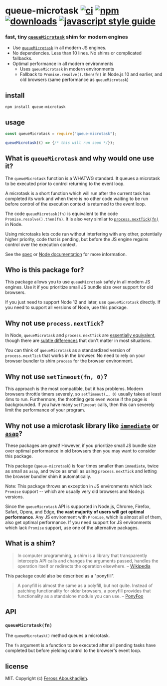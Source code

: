 # queue-microtask [![ci][ci-image]][ci-url] [![npm][npm-image]][npm-url] [![downloads][downloads-image]][downloads-url] [![javascript style guide][standard-image]][standard-url]

[ci-image]: https://img.shields.io/github/workflow/status/feross/queue-microtask/ci/master
[ci-url]: https://github.com/feross/queue-microtask/actions
[npm-image]: https://img.shields.io/npm/v/queue-microtask.svg
[npm-url]: https://npmjs.org/package/queue-microtask
[downloads-image]: https://img.shields.io/npm/dm/queue-microtask.svg
[downloads-url]: https://npmjs.org/package/queue-microtask
[standard-image]: https://img.shields.io/badge/code_style-standard-brightgreen.svg
[standard-url]: https://standardjs.com

### fast, tiny [`queueMicrotask`](https://developer.mozilla.org/en-US/docs/Web/API/WindowOrWorkerGlobalScope/queueMicrotask) shim for modern engines

- Use
  [`queueMicrotask`](https://developer.mozilla.org/en-US/docs/Web/API/WindowOrWorkerGlobalScope/queueMicrotask)
  in all modern JS engines.
- No dependencies. Less than 10 lines. No shims or complicated fallbacks.
- Optimal performance in all modern environments
  - Uses `queueMicrotask` in modern environments
  - Fallback to `Promise.resolve().then(fn)` in Node.js 10 and earlier, and old
    browsers (same performance as `queueMicrotask`)

## install

```
npm install queue-microtask
```

## usage

```js
const queueMicrotask = require("queue-microtask");

queueMicrotask(() => {/* this will run soon */});
```

## What is `queueMicrotask` and why would one use it?

The `queueMicrotask` function is a WHATWG standard. It queues a microtask to be
executed prior to control returning to the event loop.

A microtask is a short function which will run after the current task has
completed its work and when there is no other code waiting to be run before
control of the execution context is returned to the event loop.

The code `queueMicrotask(fn)` is equivalent to the code
`Promise.resolve().then(fn)`. It is also very similar to
[`process.nextTick(fn)`](https://nodejs.org/api/process.html#process_process_nexttick_callback_args)
in Node.

Using microtasks lets code run without interfering with any other, potentially
higher priority, code that is pending, but before the JS engine regains control
over the execution context.

See the
[spec](https://html.spec.whatwg.org/multipage/timers-and-user-prompts.html#microtask-queuing)
or
[Node documentation](https://nodejs.org/api/globals.html#globals_queuemicrotask_callback)
for more information.

## Who is this package for?

This package allows you to use `queueMicrotask` safely in all modern JS engines.
Use it if you prioritize small JS bundle size over support for old browsers.

If you just need to support Node 12 and later, use `queueMicrotask` directly. If
you need to support all versions of Node, use this package.

## Why not use `process.nextTick`?

In Node, `queueMicrotask` and `process.nextTick` are
[essentially equivalent](https://nodejs.org/api/globals.html#globals_queuemicrotask_callback),
though there are
[subtle differences](https://github.com/YuzuJS/setImmediate#macrotasks-and-microtasks)
that don't matter in most situations.

You can think of `queueMicrotask` as a standardized version of
`process.nextTick` that works in the browser. No need to rely on your browser
bundler to shim `process` for the browser environment.

## Why not use `setTimeout(fn, 0)`?

This approach is the most compatible, but it has problems. Modern browsers
throttle timers severely, so `setTimeout(…, 0)` usually takes at least 4ms to
run. Furthermore, the throttling gets even worse if the page is backgrounded. If
you have many `setTimeout` calls, then this can severely limit the performance
of your program.

## Why not use a microtask library like [`immediate`](https://www.npmjs.com/package/immediate) or [`asap`](https://www.npmjs.com/package/asap)?

These packages are great! However, if you prioritize small JS bundle size over
optimal performance in old browsers then you may want to consider this package.

This package (`queue-microtask`) is four times smaller than `immediate`, twice
as small as `asap`, and twice as small as using `process.nextTick` and letting
the browser bundler shim it automatically.

Note: This package throws an exception in JS environments which lack `Promise`
support -- which are usually very old browsers and Node.js versions.

Since the `queueMicrotask` API is supported in Node.js, Chrome, Firefox, Safari,
Opera, and Edge, **the vast majority of users will get optimal performance**.
Any JS environment with `Promise`, which is almost all of them, also get optimal
performance. If you need support for JS environments which lack `Promise`
support, use one of the alternative packages.

## What is a shim?

> In computer programming, a shim is a library that transparently intercepts API
> calls and changes the arguments passed, handles the operation itself or
> redirects the operation elsewhere. –
> [Wikipedia](https://en.wikipedia.org/wiki/Shim_(computing))

This package could also be described as a "ponyfill".

> A ponyfill is almost the same as a polyfill, but not quite. Instead of
> patching functionality for older browsers, a ponyfill provides that
> functionality as a standalone module you can use. –
> [PonyFoo](https://ponyfoo.com/articles/polyfills-or-ponyfills)

## API

### `queueMicrotask(fn)`

The `queueMicrotask()` method queues a microtask.

The `fn` argument is a function to be executed after all pending tasks have
completed but before yielding control to the browser's event loop.

## license

MIT. Copyright (c) [Feross Aboukhadijeh](https://feross.org).
